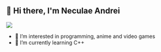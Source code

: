 ## 👋 Hi there, I'm Neculae Andrei

[<img src="https://img.shields.io/badge/LinkedIn-00775B?style=for-the-badge&logo=linkedin&logoColor=blue&logoWidth=15&labelColor=000000&color=000000">](https://www.linkedin.com/in/andrei13)


- 👀 I’m interested in programming, anime and video games
- 🌱 I’m currently learning C++
